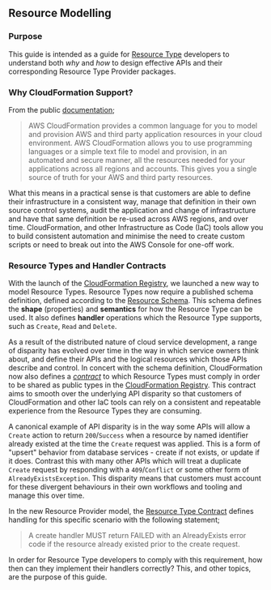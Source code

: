 ## Resource Modelling

### Purpose

This guide is intended as a guide for [Resource Type](https://docs.aws.amazon.com/cloudformation-cli/latest/userguide/resource-types.html) developers to understand both _why_ and _how_ to design effective APIs and their corresponding Resource Type Provider packages.

### Why CloudFormation Support?

From the public [documentation](https://aws.amazon.com/cloudformation/);

> AWS CloudFormation provides a common language for you to model and provision AWS and third party application resources in your cloud environment. AWS CloudFormation allows you to use programming languages or a simple text file to model and provision, in an automated and secure manner, all the resources needed for your applications across all regions and accounts. This gives you a single source of truth for your AWS and third party resources.

What this means in a practical sense is that customers are able to define their infrastructure in a consistent way, manage that definition in their own source control systems, audit the application and change of infrastructure and have that same definition be re-used across AWS regions, and over time. CloudFormation, and other Infrastructure as Code (IaC) tools allow you to build consistent automation and minimise the need to create custom scripts or need to break out into the AWS Console for one-off work.

### Resource Types and Handler Contracts

With the launch of the [CloudFormation Registry](https://docs.aws.amazon.com/AWSCloudFormation/latest/UserGuide/registry.html), we launched a new way to model Resource Types. Resource Types now require a published schema definition, defined according to the [Resource Schema](https://github.com/aws-cloudformation/aws-cloudformation-resource-schema). This schema defines the **shape** (properties) and **semantics** for how the Resource Type can be used. It also defines **handler** operations which the Resource Type supports, such as `Create`, `Read` and `Delete`.

As a result of the distributed nature of cloud service development, a range of disparity has evolved over time in the way in which service owners think about, and define their APIs and the logical resources which those APIs describe and control. In concert with the schema definition, CloudFormation now also defines a [*contract*](https://github.com/aws-cloudformation/aws-cloudformation-resource-schema) to which Resource Types must comply in order to be shared as public types in the [CloudFormation Registry](https://docs.aws.amazon.com/AWSCloudFormation/latest/UserGuide/registry.html). This contract aims to smooth over the underlying API disparity so that customers of CloudFormation and other IaC tools can rely on a consistent and repeatable experience from the Resource Types they are consuming.

A canonical example of API disparity is in the way some APIs will allow a `Create` action to return `200`/`Success` when a resource by named identifier already existed at the time the `Create` request was applied. This is a form of "upsert" behavior from database services - create if not exists, or update if it does. Contrast this with many other APIs which will treat a duplicate `Create` request by responding with a `409`/`Conflict` or some other form of `AlreadyExistsException`. This disparity means that customers must account for these divergent behaviours in their own workflows and tooling and manage this over time.

In the new Resource Provider model, the [Resource Type Contract](https://github.com/aws-cloudformation/aws-cloudformation-resource-schema) defines handling for this specific scenario with the following statement;

> A create handler MUST return FAILED with an AlreadyExists error code if the resource already existed prior to the create request.

In order for Resource Type developers to comply with this requirement, how then can they implement their handlers correctly? This, and other topics, are the purpose of this guide.
